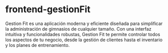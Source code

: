 # frontend-gestionFit
Gestion Fit es una aplicación moderna y eficiente diseñada para simplificar la administración de gimnasios de cualquier tamaño. Con una interfaz intuitiva y funcionalidades robustas, Gestion Fit te permite controlar todos los aspectos de tu negocio, desde la gestión de clientes hasta el inventario y los planes de entrenamiento.
